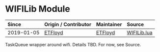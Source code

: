 # WIFILib Module
| Since  | Origin / Contributor  | Maintainer  | Source  |
| :----- | :-------------------- | :---------- | :------ |
| 2019-01-05 | [ETFloyd](https://github.com/ETFloyd) | [ETFloyd](https://github.com/ETFloyd) | [WIFILib.lua](../src/WIFILib.lua) |

TaskQueue wrapper around wifi. Details TBD. For now, see Source.
